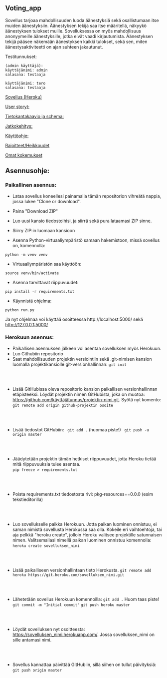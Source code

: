 ## Voting_app

Sovellus tarjoaa mahdollisuuden luoda äänestyksiä sekä osallistumaan itse muiden äänestyksiin. Äänestyksen tekijä saa itse määritellä, näkyykö äänestyksen tulokset muille. 
Sovelluksessa on myös mahdollisuus anonyymeille äänestyksille, jotka eivät vaadi kirjautumista. Äänestyksen tekijä pääsee näkemään äänestyksen kaikki tulokset, sekä sen, miten äänestysaktiviteetti on ajan suhteen jakautunut.

Testitunnukset:

    
    (admin käyttäjä):
    käyttäjänimi: admin
    salasana: testaaja
    
    käyttäjänimi: tero
    salasana: testaaja

    
[Sovellus (Heroku)](https://tsoha-voting-app.herokuapp.com/)

[User storyt:](https://github.com/johannaval/voting_app/blob/master/dokumentaatio/user_stories.md)

[Tietokantakaavio ja schema:](https://github.com/johannaval/voting_app/blob/master/dokumentaatio/Tietokantakaavio%26Schema.md)

[Jatkokehitys:](https://github.com/johannaval/voting_app/blob/master/dokumentaatio/Jatkokehitys.md)

[Käyttöohje:](https://github.com/johannaval/voting_app/blob/master/dokumentaatio/K%C3%A4ytt%C3%B6ohje.md)

[Rajoitteet/Heikkoudet](https://github.com/johannaval/voting_app/blob/master/dokumentaatio/SovelluksenRajoitteet.md)

[Omat kokemukset](https://github.com/johannaval/voting_app/blob/master/dokumentaatio/OmatKokemukset.md)


## Asennusohje:

### Paikallinen asennus:

- Lataa sovellus koneellesi painamalla tämän repositorion vihreätä nappia, jossa lukee "Clone or download".

- Paina "Download ZIP"

- Luo uusi kansio tiedostoihisi, ja siirrä sekä pura lataamasi ZIP sinne.

- Siirry ZIP:in luomaan kansioon 

- Asenna Python-virtuaaliympäristö samaan hakemistoon, missä sovellus on, komennolla:

``` python -m venv venv ```


- Virtuaaliympäristön saa käyttöön:

``` source venv/bin/activate ```


- Asenna tarvittavat riippuvuudet:

``` pip install -r requirements.txt ```


- Käynnistä ohjelma:

``` python run.py ```


Ja nyt ohjelmaa voi käyttää osoitteessa http://localhost:5000/ sekä http://127.0.0.1:5000/

### Herokuun asennus:

- Paikallisen asennuksen jälkeen voi asentaa sovelluksen myös Herokuun.
- Luo Githubiin repositorio
- Saat mahdollisuuden projektin versiointiin sekä .git-nimisen kansion luomalla projektikansiolle git-versionhallinnan:
``` git init ``` 
<br>
<br>

- Lisää GitHubissa oleva repositorio kansion paikallisen versionhallinnan etäpisteeksi. Löydät projektin nimen GitHubista, joka on muotoa: https://github.com/käyttäjätunnus/projektin-nimi.git. Syötä nyt komento:
```git remote add origin github-projektin osoite ``` 
<br>
<br>

- Lisää tiedostot GitHubiin:
``` git add .``` (huomaa piste!)
``` git push -u origin master```
<br>
<br>

- Jäädytetään projektin tämän hetkiset riippuvuudet, jotta Heroku tietää mitä riippuvuuksia tulee asentaa.  
```pip freeze > requirements.txt ```
<br>
<br>

- Poista requirements.txt tiedostosta rivi: pkg-resources==0.0.0 (esim tekstieditorilla)
<br>
<br>

- Luo sovellukselle paikka Herokuun. Jotta paikan luominen onnistuu, ei saman nimistä sovellusta Herokussa saa olla.
Kokeile eri vaihtoehtoja, tai aja pelkkä "heroku create", jolloin Heroku valitsee projektille satunnaisen nimen.
Valitsemallasi nimellä paikan luominen onnistuu komennolla: 
```heroku create sovelluksen_nimi ```  
<br>
<br>

- Lisää paikalliseen versionhallintaan tieto Herokusta.
```git remote add heroku https://git.heroku.com/sovelluksen_nimi.git```
<br>
<br>

- Lähetetään sovellus Herokuun komennoilla:
```git add .``` Huom taas piste!
```git commit -m "Initial commit"```
```git push heroku master```
<br>
<br>

- Löydät sovelluksen nyt osoitteesta: https://sovelluksen_nimi.herokuapp.com/. Jossa sovelluksen_nimi on sille antamasi nimi.
<br>
<br>

- Sovellus kannattaa päivittää GitHubiin, sillä  siihen on tullut päivityksiä: 
```git push origin master```
<br>
<br>














